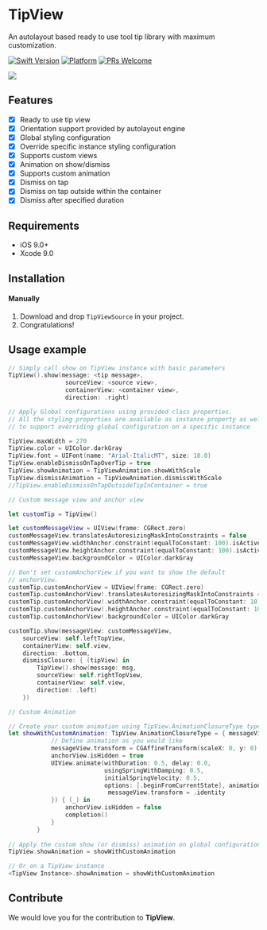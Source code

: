 # TipView
An autolayout based ready to use tool tip library with maximum customization.

[![Swift Version][swift-image]][swift-url]
[![Platform](https://img.shields.io/cocoapods/p/LFAlertController.svg?style=flat)](http://cocoapods.org/pods/LFAlertController)
[![PRs Welcome](https://img.shields.io/badge/PRs-welcome-brightgreen.svg?style=flat-square)](http://makeapullrequest.com)

![](header.gif)

## Features

- [x] Ready to use tip view
- [x] Orientation support provided by autolayout engine
- [x] Global styling configuration
- [x] Override specific instance styling configuration
- [x] Supports custom views
- [x] Animation on show/dismiss
- [x] Supports custom animation
- [x] Dismiss on tap
- [x] Dismiss on tap outside within the container
- [x] Dismiss after specified duration

## Requirements

- iOS 9.0+
- Xcode 9.0

## Installation

#### Manually
1. Download and drop ```TipViewSource``` in your project.
2. Congratulations!  

## Usage example

```swift
// Simply call show on TipView instance with basic parameters
TipView().show(message: <tip message>, 
                sourceView: <source view>, 
                containerView: <container view>, 
                direction: .right)

// Apply Global configurations using provided class properties.
// All the styling properties are available as instance property as well
// to support overriding global configuration on a specific instance

TipView.maxWidth = 270
TipView.color = UIColor.darkGray
TipView.font = UIFont(name: "Arial-ItalicMT", size: 18.0)
TipView.enableDismissOnTapOverTip = true
TipView.showAnimation = TipViewAnimation.showWithScale
TipView.dismissAnimation = TipViewAnimation.dismissWithScale
//TipView.enableDismissOnTapOutsideTipInContainer = true

// Custom message view and anchor view

let customTip = TipView()

let customMessageView = UIView(frame: CGRect.zero)
customMessageView.translatesAutoresizingMaskIntoConstraints = false
customMessageView.widthAnchor.constraint(equalToConstant: 100).isActive = true
customMessageView.heightAnchor.constraint(equalToConstant: 100).isActive = true
customMessageView.backgroundColor = UIColor.darkGray

// Don't set customAnchorView if you want to show the default
// anchorView.
customTip.customAnchorView = UIView(frame: CGRect.zero)
customTip.customAnchorView!.translatesAutoresizingMaskIntoConstraints = false
customTip.customAnchorView!.widthAnchor.constraint(equalToConstant: 10).isActive = true
customTip.customAnchorView!.heightAnchor.constraint(equalToConstant: 10).isActive = true
customTip.customAnchorView!.backgroundColor = UIColor.darkGray

customTip.show(messageView: customMessageView, 
    sourceView: self.leftTopView, 
    containerView: self.view, 
    direction: .bottom, 
    dismissClosure: { (tipView) in
        TipView().show(message: msg,
        sourceView: self.rightTopView,
        containerView: self.view,
        direction: .left)
    })

// Custom Animation

// Create your custom animation using TipView.AnimationClosureType type, example given below:
let showWithCustomAnimation: TipView.AnimationClosureType = { messageView, anchorView, completion in
            // Define animation as you would like
            messageView.transform = CGAffineTransform(scaleX: 0, y: 0)
            anchorView.isHidden = true
            UIView.animate(withDuration: 0.5, delay: 0.0,
                           usingSpringWithDamping: 0.5,
                           initialSpringVelocity: 0.5,
                           options: [.beginFromCurrentState], animations: {
                            messageView.transform = .identity
            }) { (_) in
                anchorView.isHidden = false
                completion()
            }
        }
        
// Apply the custom show (or dismiss) animation on global configuration:
TipView.showAnimation = showWithCustomAnimation

// Or on a TipView instance
<TipView Instance>.showAnimation = showWithCustomAnimation

```

## Contribute

We would love you for the contribution to **TipView**.

[swift-image]:https://img.shields.io/badge/swift-4.0-orange.svg
[swift-url]: https://swift.org/
[license-image]: https://img.shields.io/badge/License-MIT-blue.svg
[license-url]: LICENSE
[codebeat-image]: https://codebeat.co/badges/c19b47ea-2f9d-45df-8458-b2d952fe9dad
[codebeat-url]: https://codebeat.co/projects/github-com-vsouza-awesomeios-com
